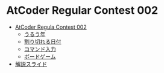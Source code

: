 AtCoder Regular Contest 002
===========================

- [AtCoder Regula Contest 002](http://arc002.contest.atcoder.jp/)
    - [うるう年](http://arc002.contest.atcoder.jp/tasks/arc002_1)
    - [割り切れる日付](http://arc002.contest.atcoder.jp/tasks/arc002_2)
    - [コマンド入力](http://arc002.contest.atcoder.jp/tasks/arc002_3)
    - [ボードゲーム](http://arc002.contest.atcoder.jp/tasks/arc002_4)
- [解説スライド](http://www.slideshare.net/chokudai/arc002)
